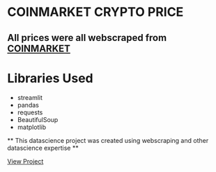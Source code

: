 # COINMARKET CRYPTO PRICE

## All prices were all webscraped from [COINMARKET](https://coinmarketcap.com/)


# Libraries Used

- streamlit
- pandas
- requests
- BeautifulSoup
- matplotlib


** This datascience project was created using webscraping and other datascience expertise  **



[View Project](https://coin-price-2xax8yubpex9apv5pa5fk2.streamlit.app/)